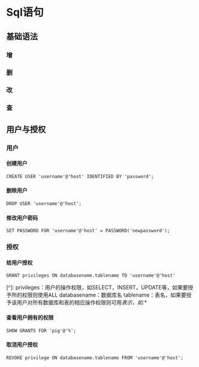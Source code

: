 # Sql语句

## 基础语法

### 增

### 删

### 改

### 查

## 用户与授权

### 用户

#### 创建用户

```mysql
CREATE USER 'username'@'host' IDENTIFIED BY 'password';
```

#### 删除用户

```mysql
DROP USER 'username'@'host';
```

#### 修改用户密码

```mysql
SET PASSWORD FOR 'username'@'host' = PASSWORD('newpassword');
```

### 授权

#### 给用户授权

```mysql
GRANT privileges ON databasename.tablename TO 'username'@'host'
```

[^]: privileges：用户的操作权限，如SELECT，INSERT，UPDATE等，如果要授予所的权限则使用ALL databasename：数据库名 tablename：表名，如果要授予该用户对所有数据库和表的相应操作权限则可用*表示，如*.*

#### 查看用户拥有的权限

```mysql
SHOW GRANTS FOR 'pig'@'%'; 
```

#### 取消用户授权

```mysql
REVOKE privilege ON databasename.tablename FROM 'username'@'host';
```

